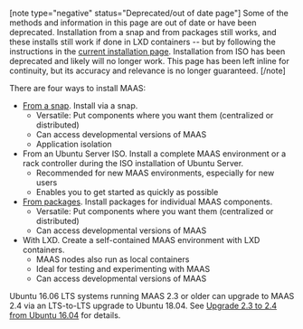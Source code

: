 [note type="negative" status="Deprecated/out of date page"]
Some of the methods and information in this page are out of date or have been deprecated.  Installation from a snap and from packages still works, and these installs still work if done in LXD containers --  but by following the instructions in the [current installation page](/t/maas-installation-from-a-snap/773).   Installation from ISO has been deprecated and likely will no longer work.  This page has been left inline for continuity, but its accuracy and relevance is no longer guaranteed.
[/note]

There are four ways to install MAAS:

-   [From a snap](/t/install-from-a-snap/773). Install via a snap.
    -   Versatile: Put components where you want them (centralized or distributed)
    -   Can access developmental versions of MAAS
    -   Application isolation
-   From an Ubuntu Server ISO. Install a complete MAAS environment or a rack controller during the ISO installation of Ubuntu Server.
    -   Recommended for new MAAS environments, especially for new users
    -   Enables you to get started as quickly as possible
-   [From packages](/t/non-snap-maas-installs/1308). Install packages for individual MAAS components.
    -   Versatile: Put components where you want them (centralized or distributed)
    -   Can access developmental versions of MAAS
-   With LXD. Create a self-contained MAAS environment with LXD containers.
    -   MAAS nodes also run as local containers
    -   Ideal for testing and experimenting with MAAS
    -   Can access developmental versions of MAAS

Ubuntu 16.06 LTS systems running MAAS 2.3 or older can upgrade to MAAS 2.4 via an LTS-to-LTS upgrade to Ubuntu 18.04. See [Upgrade 2.3 to 2.4 from Ubuntu 16.04](/t/upgrade-2-3-to-2-4-from-ubuntu-16-04/777) for details.

<!-- LINKS -->